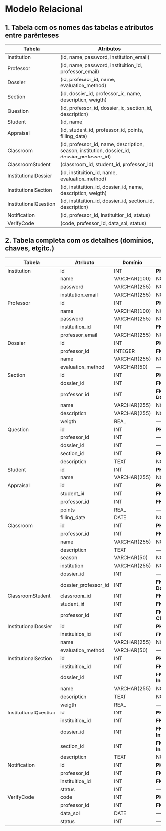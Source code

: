 # Modelo Relacional

## 1. Tabela com os nomes das tabelas e atributos entre parênteses

| Tabela                     | Atributos                                           |
|----------------------------|-----------------------------------------------------|
| Institution                | (id, name, password, institution_email)      |
| Professor                  | (id, name, password, instituition_id, professor_email) |
| Dossier                    | (id, professor_id, name, evaluation_method)         |
| Section                    | (id, dossier_id, professor_id, name, description, weigth) |
| Question                   | (id, professor_id, dossier_id, section_id, description) |
| Student                    | (id, name)                                          |
| Appraisal                  | (id, student_id, professor_id, points, filling_date) |
| Classroom                  | (id, professor_id, name, description, season, institution, dossier_id, dossier_professor_id) |
| ClassroomStudent           | (classroom_id, student_id, professor_id)            |
| InstitutionalDossier       | (id, instituition_id, name, evaluation_method)      |
| InstitutionalSection       | (id, instituition_id, dossier_id, name, description, weigth) |
| InstitutionalQuestion      | (id, instituition_id, dossier_id, section_id, description) |
| Notification               | (id, professor_id, instituition_id, status)|
| VerifyCode                 | (code, professor_id, data_sol, status)|

## 2. Tabela completa com os detalhes (domínios, chaves, etgitc.)

| Tabela                     | Atributo             | Domínio         | Observações                     |
|----------------------------|----------------------|------------------|----------------------------------|
| Institution                | id                   | INT              | **PK**                          |
|                            | name                 | VARCHAR(100)     | NOT NULL                        |
|                            | password             | VARCHAR(255)     | NOT NULL                        |
|                            | institution_email    | VARCHAR(255)     | NOT NULL, UNIQUE                |
| Professor                  | id                   | INT              | **PK**                          |
|                            | name                 | VARCHAR(100)     | NOT NULL                        |
|                            | password             | VARCHAR(255)     | NOT NULL                        |
|                            | instituition_id      | INT              | **FK → Institution(id)**        |
|                            | professor_email      | VARCHAR(255)     | NOT NULL, UNIQUE                |
| Dossier                    | id                   | INT              | **PK (composta)**               |
|                            | professor_id         | INTEGER          | **FK → Professor(id)**          |
|                            | name                 | VARCHAR(255)     | NOT NULL, UNIQUE                |
|                            | evaluation_method    | VARCHAR(50)      | —                                |
| Section                    | id                   | INT              | **PK (composta)**               |
|                            | dossier_id           | INT              | **FK → Dossier(id)**            |
|                            | professor_id         | INT              | **FK → Dossier(professor_id)**  |
|                            | name                 | VARCHAR(255)     | NOT NULL                        |
|                            | description          | VARCHAR(255)     | NOT NULL                        |
|                            | weigth               | REAL             | —                                |
| Question                   | id                   | INT              | **PK (composta)**               |
|                            | professor_id         | INT              | —                                |
|                            | dossier_id           | INT              | —                                |
|                            | section_id           | INT              | **FK → Section(id)**           |
|                            | description          | TEXT             | NOT NULL                        |
| Student                    | id                   | INT              | **PK**                          |
|                            | name                 | VARCHAR(255)     | NOT NULL                        |
| Appraisal                  | id                   | INT              | **PK (composta)**               |
|                            | student_id           | INT              | **FK → Student(id)**            |
|                            | professor_id         | INT              | **FK → Professor(id)**          |
|                            | points               | REAL             | —                                |
|                            | filling_date         | DATE             | NOT NULL                        |
| Classroom                  | id                   | INT              | **PK (composta)**               |
|                            | professor_id         | INT              | **FK → Professor(id)**          |
|                            | name                 | VARCHAR(255)     | NOT NULL                        |
|                            | description          | TEXT             | —                                |
|                            | season               | VARCHAR(50)      | NOT NULL                        |
|                            | institution          | VARCHAR(255)     | NOT NULL                        |
|                            | dossier_id           | INT              | —                                |
|                            | dossier_professor_id | INT              | **FK → Dossier(professor_id)**  |
| ClassroomStudent           | classroom_id         | INT              | **FK → Classroom(id)**          |
|                            | student_id           | INT              | **FK → Student(id)**            |
|                            | professor_id         | INT              | **FK → Classroom(professor_id)**|
| InstitutionalDossier       | id                   | INT              | **PK (composta)**               |
|                            | instituition_id      | INT              | **FK → Institution(id)**        |
|                            | name                 | VARCHAR(255)     | NOT NULL, UNIQUE                |
|                            | evaluation_method    | VARCHAR(50)      | —                                |
| InstitutionalSection       | id                   | INT              | **PK (composta)**               |
|                            | instituition_id      | INT              | **FK → Institution(id)**        |
|                            | dossier_id           | INT              | **FK → InstitutionalDossier(id)**|
|                            | name                 | VARCHAR(255)     | NOT NULL                        |
|                            | description          | TEXT             | NOT NULL                        |
|                            | weigth               | REAL             | —                                |
| InstitutionalQuestion      | id                   | INT              | **PK (composta)**               |
|                            | instituition_id      | INT              | **FK → Institution(id)**        |
|                            | dossier_id           | INT              | **FK → InstitutionalDossier(id)**|
|                            | section_id           | INT              | **FK → InstitutionalSection(id)**|
|                            | description          | TEXT             | NOT NULL                        |
| Notification               | id                   | INT              | **PK (composta)**              |
|                            | professor_id         | INT              | **FK → Professor(id)**         |
|                            | instituition_id      | INT              | **FK → Institution(id)**        |
|                            | status               | INT              | — |
| VerifyCode                 | code                 | INT              | **PK (composta)**              |
|                            | professor_id         | INT              | **FK → Professor(id)**         |
|                            | data_sol             | DATE             | —       |
|                            | status               | INT              | — |
